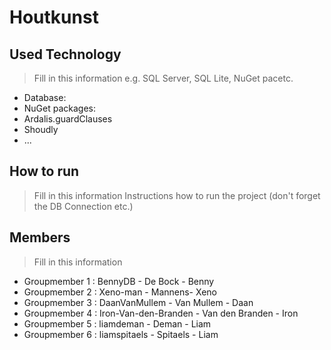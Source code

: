 # Houtkunst

## Used Technology
> Fill in this information e.g. SQL Server, SQL Lite, NuGet pacetc.
- Database:
- NuGet packages:
 - Ardalis.guardClauses
 - Shoudly
 - ...

## How to run
> Fill in this information
Instructions how to run the project (don't forget the DB Connection etc.)

## Members
> Fill in this information
- Groupmember 1 : BennyDB - De Bock - Benny 
- Groupmember 2 : Xeno-man - Mannens- Xeno
- Groupmember 3 : DaanVanMullem - Van Mullem - Daan
- Groupmember 4 : Iron-Van-den-Branden - Van den Branden - Iron
- Groupmember 5 : liamdeman - Deman - Liam
- Groupmember 6 : liamspitaels - Spitaels - Liam
